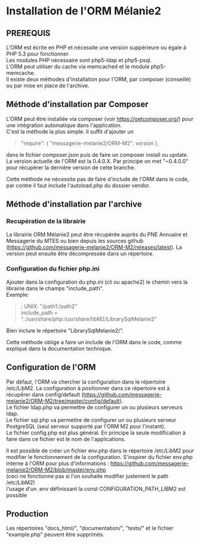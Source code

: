 Installation de l'ORM Mélanie2
==============================

<h2>PREREQUIS</h2>

L'ORM est écrite en PHP et nécessite une version suppérieure ou égale à PHP 5.3 pour fonctionner.  
Les modules PHP nécessaire sont php5-ldap et php5-psql.  
L'ORM peut utiliser du cache via memcached et le module php5-memcache.  
Il existe deux méthodes d'installation pour l'ORM, par composer (conseillé) ou par mise en place de l'archive.  


<h2>Méthode d'installation par Composer</h2>

L'ORM peut être installée via composer (voir https://getcomposer.org/) pour une intégration automatique dans l'application.  
C'est la méthode la plus simple. Il suffit d'ajouter un  
> "require": { "messagerie-melanie2/ORM-M2": <i>version</i> }, 

dans le fichier composer.json puis de faire un composer install ou update.  
La version actuelle de l'ORM est la 0.4.0.X. Par principe on met "~0.4.0.0" pour récupérer la dernière version de cette branche.

Cette méthode ne nécessite pas de faire d'include de l'ORM dans le code, par contre il faut include l'autoload.php du dossier vendor.


<h2>Méthode d'installation par l'archive</h2>

<h3>Recupération de la librairie</h3>

La librairie ORM Mélanie2 peut être récupérée auprès du PNE Annuaire et Messagerie du MTES ou bien depuis les sources github (https://github.com/messagerie-melanie2/ORM-M2/releases/latest).
La version peut ensuite être décompressée dans un répertoire.

<h3>Configuration du fichier php.ini</h3>

Ajouter dans la configuration du php.ini (cli ou apache2) le chemin vers la librairie dans le champs
"include_path".  
Exemple:
> ; UNIX: "/path1:/path2"  
> include_path = ".:/usr/share/php:/usr/share/libM2/LibrarySqlMelanie2"  

Bien inclure le répertoire "LibrarySqlMelanie2/".

Cette méthode oblige a faire un include de l'ORM dans le code, comme expliqué dans la documentation technique.


<h2>Configuration de l'ORM</h2>

Par défaut, l'ORM va chercher la configuration dans le répertoire /etc/LibM2.
La configuration à positionner dans ce répertoire est à récupếrer dans config/default (https://github.com/messagerie-melanie2/ORM-M2/tree/master/config/default).  
Le fichier ldap.php va permettre de configurer un ou plusieurs serveurs ldap.  
Le fichier sql.php va permettre de configurer un ou plusieurs serveur PostgreSQL (seul serveur supporté par l'ORM M2 pour l'instant).  
Le fichier config.php est plus général. En principe la seule modification à faire dans ce fichier est le nom de l'applications.

Il est possible de créer un fichier env.php dans le répertoire /etc/LibM2 pour modifier le fonctionnement de la configuration. S'inspirer du fichier env.php interne à l'ORM pour plus d'informations : https://github.com/messagerie-melanie2/ORM-M2/blob/master/env.php<br>
(ceci ne fonctionne pas si l'on souhaite modifier justement le path /etc/LibM2)<br>
l'usage d'un .env définissant la const CONFIGURATION_PATH_LIBM2 est possible

<h2>Production</h2>

Les répertoires "docs_html/", "documentation/", "tests/" et le fichier "example.php" peuvent être supprimés.

